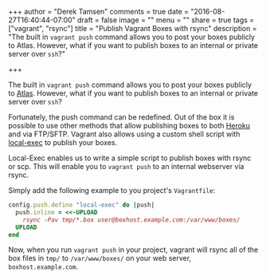 +++
author = "Derek Tamsen"
comments = true
date = "2016-08-27T16:40:44-07:00"
draft = false
image = ""
menu = ""
share = true
tags = ["vagrant", "rsync"]
title = "Publish Vagrant Boxes with rsync"
description = "The built in `vagrant push` command allows you to post your boxes publicly to Atlas. However, what if you want to publish boxes to an internal or private server over `ssh`?"

+++

The built in `vagrant push` command allows you to post your boxes publicly to [Atlas](https://atlas.hashicorp.com/boxes/search). However, what if you want to publish boxes to an internal or private server over `ssh`?

Fortunately, the push command can be redefined. Out of the box it is possible to use other methods that allow publishing boxes to both [Heroku](https://www.heroku.com/) and via FTP/SFTP. Vagrant also allows using a custom shell script with [local-exec](https://www.vagrantup.com/docs/push/local-exec.html) to publish your boxes.

Local-Exec enables us to write a simple script to publish boxes with rsync or scp. This will enable you to `vagrant push` to an internal webserver via rsync.

Simply add the following example to you project's `Vagrantfile`:
```ruby
config.push.define "local-exec" do |push|
  push.inline = <<-UPLOAD
    rsync -Pav tmp/*.box user@boxhost.example.com:/var/www/boxes/
  UPLOAD
end
```

Now, when you run `vagrant push` in your project, vagrant will rsync all of the box files in `tmp/` to `/var/www/boxes/` on your web server, `boxhost.example.com`.
